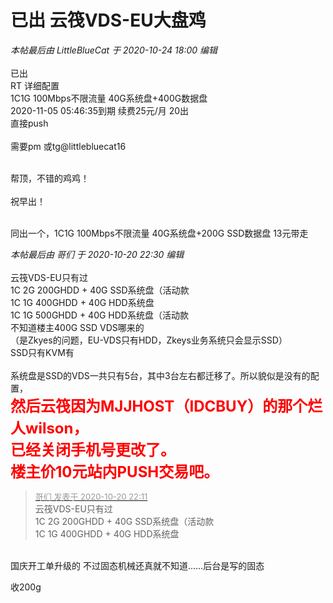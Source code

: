 # 已出 云筏VDS-EU大盘鸡


<i class="pstatus"> 本帖最后由 LittleBlueCat 于 2020-10-24 18:00 编辑 </i><br />
<br />
已出<br />
RT 详细配置<br />
1C1G 100Mbps不限流量 40G系统盘+400G数据盘<br />
2020-11-05 05:46:35到期 续费25元/月 20出<br />
直接push<br />
<br />
需要pm 或tg@littlebluecat16<br />
<br />
<img id="aimg_Cv666" onclick="zoom(this, this.src, 0, 0, 0)" class="zoom" src="https://s1.ax1x.com/2020/10/20/B9SpSU.md.png" onmouseover="img_onmouseoverfunc(this)" onload="thumbImg(this)" border="0" alt="" />

帮顶，不错的鸡鸡！<br />
<br />
祝早出！<br />
<br />
<img src="static/image/smiley/default/lol.gif" smilieid="12" border="0" alt="" /><img src="static/image/smiley/default/lol.gif" smilieid="12" border="0" alt="" /><img src="static/image/smiley/default/lol.gif" smilieid="12" border="0" alt="" />

同出一个，1C1G 100Mbps不限流量 40G系统盘+200G SSD数据盘 13元带走

<i class="pstatus"> 本帖最后由 哥们 于 2020-10-20 22:30 编辑 </i><br />
<br />
云筏VDS-EU只有过<br />
1C 2G 200GHDD + 40G SSD系统盘（活动款<br />
1C 1G 400GHDD + 40G HDD系统盘<br />
1C 1G 500GHDD + 40G HDD系统盘（活动款<br />
不知道楼主400G SSD VDS哪来的<br />
（是Zkyes的问题，EU-VDS只有HDD，Zkeys业务系统只会显示SSD）<br />
SSD只有KVM有<br />
<img id="aimg_nrhme" onclick="zoom(this, this.src, 0, 0, 0)" class="zoom" src="https://pic.downk.cc/item/5f8ef18b1cd1bbb86b01c388.png" onmouseover="img_onmouseoverfunc(this)" onload="thumbImg(this)" border="0" alt="" /><br />
<br />
系统盘是SSD的VDS一共只有5台，其中3台左右都迁移了。所以貌似是没有的配置，<br />
<strong><font size="5"><font color="Red">然后云筏因为MJJHOST（IDCBUY）的那个烂人wilson，<br />
已经关闭手机号更改了。<br />
楼主价10元站内PUSH交易吧。</font></font></strong><img id="aimg_bmCMs" onclick="zoom(this, this.src, 0, 0, 0)" class="zoom" src="https://cdn.jsdelivr.net/gh/hishis/forum-master/public/images/patch.gif" onmouseover="img_onmouseoverfunc(this)" onload="thumbImg(this)" border="0" alt="" />

<div class="quote"><blockquote><font size="2"><a href="https://www.hostloc.com/forum.php?mod=redirect&amp;goto=findpost&amp;pid=9329026&amp;ptid=756560" target="_blank"><font color="#999999">哥们 发表于 2020-10-20 22:11</font></a></font><br />
云筏VDS-EU只有过<br />
1C 2G 200GHDD + 40G SSD系统盘（活动款<br />
1C 1G 400GHDD + 40G HDD系统盘</blockquote></div><br />
国庆开工单升级的 不过固态机械还真就不知道......后台是写的固态

收200g
